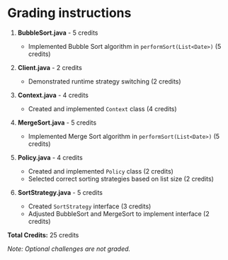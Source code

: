 # Grading instructions

1. **BubbleSort.java** - 5 credits
   - Implemented Bubble Sort algorithm in `performSort(List<Date>)` (5 credits)

2. **Client.java** - 2 credits
   - Demonstrated runtime strategy switching (2 credits)

3. **Context.java** - 4 credits
   - Created and implemented `Context` class (4 credits)

4. **MergeSort.java** - 5 credits
   - Implemented Merge Sort algorithm in `performSort(List<Date>)` (5 credits)

5. **Policy.java** - 4 credits
   - Created and implemented `Policy` class (2 credits)
   - Selected correct sorting strategies based on list size (2 credits)

6. **SortStrategy.java** - 5 credits
   - Created `SortStrategy` interface (3 credits)
   - Adjusted BubbleSort and MergeSort to implement interface (2 credits)

**Total Credits:** 25 credits

_Note: Optional challenges are not graded._